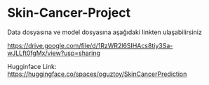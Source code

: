# Skin-Cancer-Project

Data dosyasına ve model dosyasına aşağıdaki linkten ulaşabilirsiniz

https://drive.google.com/file/d/1RzWR2l6SIHAcs8tiy3Sa-wJLLft0fgMx/view?usp=sharing


Hugginface Link:
https://huggingface.co/spaces/oguztoy/SkinCancerPrediction
